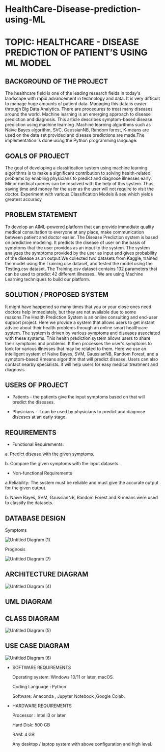 # HealthCare-Disease-prediction-using-ML

# TOPIC: HEALTHCARE - DISEASE PREDICTION OF PATIENT’S USING ML MODEL

## BACKGROUND OF THE PROJECT 

The healthcare field  is one of the leading research fields in today's landscape with  rapid advancement in technology and data. It is very difficult to manage huge amounts of patient data. Managing this data  is easier  through Big Data Analytics. There are  procedures to treat many diseases around the world. Machine learning is an emerging approach to disease prediction and diagnosis. This article describes symptom-based disease prediction using machine learning .Machine learning algorithms such as Naïve Bayes algorithm, SVC, GaussianNB, Random forest, K-means are used on the data set provided  and disease predictions are made.The implementation is done using the Python programming language.
 
## GOALS OF PROJECT

The goal of developing a classification system using machine learning algorithms is to make a significant contribution to solving health-related problems by enabling physicians to predict and diagnose illnesses early.
Minor medical queries can be resolved with the help of this system. Thus, saving time and money for the user as the user will not require to visit the doctor. 
Experiment with various Classification Models & see which yields greatest accuracy
 
 
## PROBLEM STATEMENT

To develop an AIML-powered platform that can provide immediate quality medical consultation to everyone at any place, make communication between patient and doctor easier. The Disease Prediction system is based on predictive modeling. It predicts the disease of user on the basis of symptoms that the user provides as an input to the system. The system analyzes the symptoms provided by the user as input and gives probability of the disease as an output.We  collected two datasets from Kaggle, trained the model using the  Training.csv dataset, and tested the model using the Testing.csv dataset. The Training.csv dataset contains 132 parameters that can be used to predict 42 different illnesses.. We are using Machine Learning techniques to build our platform.
 
## SOLUTION / PROPOSED SYSTEM
 
It might have happened so many times that you or your close ones need doctors help immediately, but they are not available due to some reasons.The Health Prediction System is an online consulting and end-user support  project. Here we provide a system that allows users to get instant advice about their health problems through an online smart healthcare system. The system is driven by various symptoms and diseases associated with these systems. This health prediction system allows users to share their symptoms and problems. It then processes the user's symptoms to look for various illnesses that may be related to them. Here we use an intelligent system of Naïve Bayes, SVM, GaussianNB, Random Forest, and a symptom-based Kmeans algorithm that will predict disease. Users can also  contact  nearby specialists. It will help users for easy medical treatment and diagnosis.

## USERS OF PROJECT

- Patients - the patients give the input symptoms based on that will predict the diseases.

- Physicians - it can be used by physicians to predict and diagnose diseases at an early stage.

## REQUIREMENTS

- Functional Requirements:

a. Predict disease with the given symptoms.

b. Compare the given symptoms with the input datasets .

 - Non-functional Requirements
 
a.Reliability: The system must be reliable and must give the accurate output for the given output.

b. Naïve Bayes, SVM, GaussianNB, Random Forest and K-means were used to classify the datasets.



## DATABASE DESIGN 

Symptoms

![Untitled Diagram (1)](https://user-images.githubusercontent.com/84579472/168075467-59567dfd-09b7-4d41-a2df-efd8b074b86b.jpg)


Prognosis

![Untitled Diagram (7)](https://user-images.githubusercontent.com/84579472/168075544-d572804f-ee6a-45b5-a9eb-d14b7772729f.jpg)


## ARCHITECTURE DIAGRAM

![Untitled Diagram (4)](https://user-images.githubusercontent.com/84579472/168075645-1c5c3a14-e05f-4335-9bce-0a78ec069895.jpg)

                                     
## UML DIAGRAM

## CLASS DIAGRAM

![Untitled Diagram (5)](https://user-images.githubusercontent.com/84579472/168075725-5da2143c-0ee7-46ef-a0de-160a965b76ef.jpg)


## USE CASE DIAGRAM

![Untitled Diagram (6)](https://user-images.githubusercontent.com/84579472/168075783-10cc9ecf-2d01-4a30-b960-2790d0d1456f.jpg)

 - SOFTWARE REQUIREMENTS
 
    Operating system: Windows 10/11 or later, macOS. 
 
    Coding Language : Python
 
    Software: Anaconda , Jupyter Notebook ,Google Colab.
 
 - HARDWARE REQUIREMENTS
 
    Processor : Intel i3 or later
 
    Hard Disk: 500 GB
 
    RAM: 4 GB
 
    Any desktop / laptop system with above configuration and high level.
 
 



